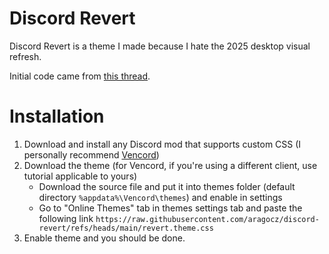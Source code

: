 # Discord Revert
Discord Revert is a theme I made because I hate the 2025 desktop visual refresh.

Initial code came from [this thread](https://gist.github.com/n1d3v/0a856d98b9adda5dda96c0deae32b4f3).

# Installation
1. Download and install any Discord mod that supports custom CSS (I personally recommend [Vencord](https://vencord.dev))
2. Download the theme (for Vencord, if you're using a different client, use tutorial applicable to yours)
	- Download the source file and put it into themes folder (default directory `%appdata%\Vencord\themes`) and enable in settings
	- Go to "Online Themes" tab in themes settings tab and paste the following link `https://raw.githubusercontent.com/aragocz/discord-revert/refs/heads/main/revert.theme.css`
3. Enable theme and you should be done.